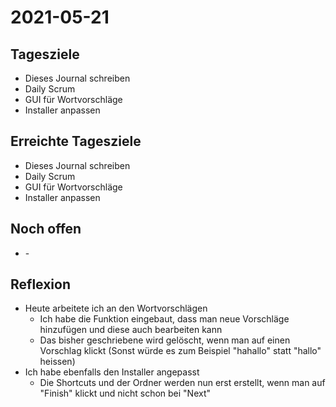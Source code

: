 # 2021-05-21
## Tagesziele
* Dieses Journal schreiben
* Daily Scrum
* GUI für Wortvorschläge
* Installer anpassen
## Erreichte Tagesziele
* Dieses Journal schreiben
* Daily Scrum
* GUI für Wortvorschläge
* Installer anpassen
## Noch offen
* \-
## Reflexion
* Heute arbeitete ich an den Wortvorschlägen
  * Ich habe die Funktion eingebaut, dass man neue Vorschläge hinzufügen und diese auch bearbeiten kann
  * Das bisher geschriebene wird gelöscht, wenn man auf einen Vorschlag klickt (Sonst würde es zum Beispiel "hahallo" statt "hallo" heissen)  
* Ich habe ebenfalls den Installer angepasst
  * Die Shortcuts und der Ordner werden nun erst erstellt, wenn man auf "Finish" klickt und nicht schon bei "Next"